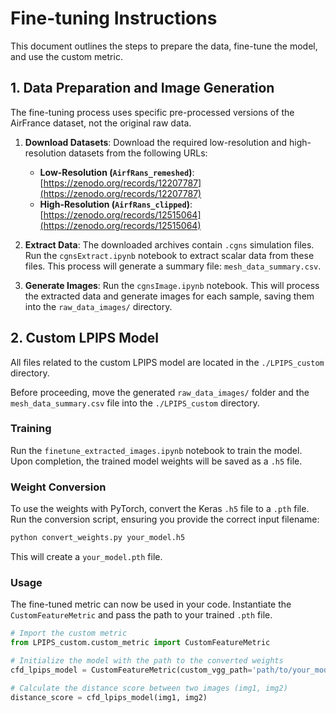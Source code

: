 # Fine-tuning Instructions

This document outlines the steps to prepare the data, fine-tune the model, and use the custom metric.

## 1. Data Preparation and Image Generation

The fine-tuning process uses specific pre-processed versions of the AirFrance dataset, not the original raw data.

1.  **Download Datasets**: Download the required low-resolution and high-resolution datasets from the following URLs:
    *   **Low-Resolution (`AirfRans_remeshed`)**: [https://zenodo.org/records/12207787](https://zenodo.org/records/12207787)
    *   **High-Resolution (`AirfRans_clipped`)**: [https://zenodo.org/records/12515064](https://zenodo.org/records/12515064)

2.  **Extract Data**: The downloaded archives contain `.cgns` simulation files. Run the `cgnsExtract.ipynb` notebook to extract scalar data from these files. This process will generate a summary file: `mesh_data_summary.csv`.

3.  **Generate Images**: Run the `cgnsImage.ipynb` notebook. This will process the extracted data and generate images for each sample, saving them into the `raw_data_images/` directory.

## 2. Custom LPIPS Model

All files related to the custom LPIPS model are located in the `./LPIPS_custom` directory.

Before proceeding, move the generated `raw_data_images/` folder and the `mesh_data_summary.csv` file into the `./LPIPS_custom` directory.

### Training

Run the `finetune_extracted_images.ipynb` notebook to train the model. Upon completion, the trained model weights will be saved as a `.h5` file.

### Weight Conversion

To use the weights with PyTorch, convert the Keras `.h5` file to a `.pth` file. Run the conversion script, ensuring you provide the correct input filename:

```bash
python convert_weights.py your_model.h5
```

This will create a `your_model.pth` file.

### Usage

The fine-tuned metric can now be used in your code. Instantiate the `CustomFeatureMetric` and pass the path to your trained `.pth` file.

```python
# Import the custom metric
from LPIPS_custom.custom_metric import CustomFeatureMetric

# Initialize the model with the path to the converted weights
cfd_lpips_model = CustomFeatureMetric(custom_vgg_path='path/to/your_model.pth')

# Calculate the distance score between two images (img1, img2)
distance_score = cfd_lpips_model(img1, img2)
```

